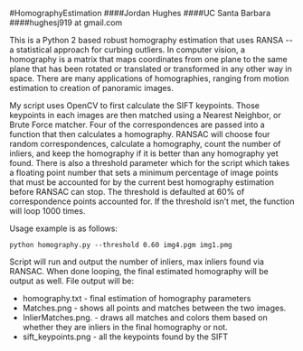 #HomographyEstimation
####Jordan Hughes
####UC Santa Barbara
####hughesj919 at gmail.com

This is a Python 2 based robust homography estimation that uses RANSA -- a statistical approach for curbing outliers. 
In computer vision, a homography is a matrix that maps coordinates from one plane to the same plane that has been rotated or translated or
transformed in any other way in space. There are many applications of homographies, ranging from motion estimation to creation of
panoramic images.

My script uses OpenCV to first calculate the SIFT keypoints. Those keypoints in each images are then matched using a Nearest Neighbor,
or Brute Force matcher. Four of the correspondences are passed into a function that then calculates a homography. RANSAC will
choose four random correspondences, calculate a homography, count the number of inliers, and keep the homography if it is better
than any homography yet found. There is also a threshold parameter which for the script which takes a floating point number that sets a minimum percentage of 
image points that must be accounted for by the current best homography estimation before RANSAC can stop. 
The threshold is defaulted at 60% of correspondence points accounted for.  If the threshold isn’t met, the function will loop 1000 times.

Usage example is as follows:

```python homography.py --threshold 0.60 img4.pgm img1.pmg```

Script will run and output the number of inliers, max inliers found via RANSAC. When done looping, the final estimated homography will be output as well. File output will be:

* homography.txt - final estimation of homography parameters
* Matches.png - shows all points and matches between the two images.
* InlierMatches.png. - draws all matches and colors them based on whether they are inliers in the final homography or not.
* sift_keypoints.png - all the keypoints found by the SIFT 

